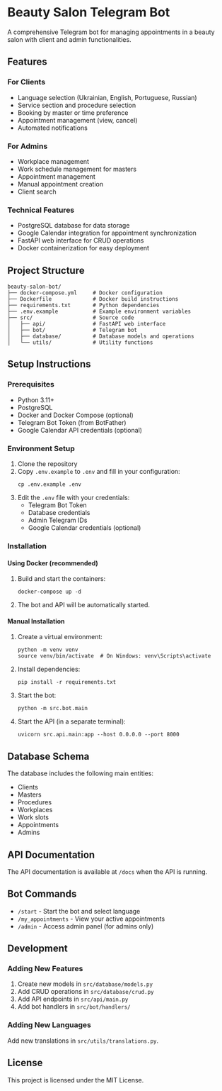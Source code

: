 # Beauty Salon Telegram Bot

A comprehensive Telegram bot for managing appointments in a beauty salon with client and admin functionalities.

## Features

### For Clients
- Language selection (Ukrainian, English, Portuguese, Russian)
- Service section and procedure selection
- Booking by master or time preference
- Appointment management (view, cancel)
- Automated notifications

### For Admins
- Workplace management
- Work schedule management for masters
- Appointment management
- Manual appointment creation
- Client search

### Technical Features
- PostgreSQL database for data storage
- Google Calendar integration for appointment synchronization
- FastAPI web interface for CRUD operations
- Docker containerization for easy deployment

## Project Structure

```
beauty-salon-bot/
├── docker-compose.yml     # Docker configuration
├── Dockerfile             # Docker build instructions
├── requirements.txt       # Python dependencies
├── .env.example           # Example environment variables
├── src/                   # Source code
│   ├── api/               # FastAPI web interface
│   ├── bot/               # Telegram bot
│   ├── database/          # Database models and operations
│   └── utils/             # Utility functions
```

## Setup Instructions

### Prerequisites
- Python 3.11+
- PostgreSQL
- Docker and Docker Compose (optional)
- Telegram Bot Token (from BotFather)
- Google Calendar API credentials (optional)

### Environment Setup

1. Clone the repository
2. Copy `.env.example` to `.env` and fill in your configuration:
   ```
   cp .env.example .env
   ```
3. Edit the `.env` file with your credentials:
   - Telegram Bot Token
   - Database credentials
   - Admin Telegram IDs
   - Google Calendar credentials (optional)

### Installation

#### Using Docker (recommended)

1. Build and start the containers:
   ```
   docker-compose up -d
   ```

2. The bot and API will be automatically started.

#### Manual Installation

1. Create a virtual environment:
   ```
   python -m venv venv
   source venv/bin/activate  # On Windows: venv\Scripts\activate
   ```

2. Install dependencies:
   ```
   pip install -r requirements.txt
   ```

3. Start the bot:
   ```
   python -m src.bot.main
   ```

4. Start the API (in a separate terminal):
   ```
   uvicorn src.api.main:app --host 0.0.0.0 --port 8000
   ```

## Database Schema

The database includes the following main entities:
- Clients
- Masters
- Procedures
- Workplaces
- Work slots
- Appointments
- Admins

## API Documentation

The API documentation is available at `/docs` when the API is running.

## Bot Commands

- `/start` - Start the bot and select language
- `/my_appointments` - View your active appointments
- `/admin` - Access admin panel (for admins only)

## Development

### Adding New Features

1. Create new models in `src/database/models.py`
2. Add CRUD operations in `src/database/crud.py`
3. Add API endpoints in `src/api/main.py`
4. Add bot handlers in `src/bot/handlers/`

### Adding New Languages

Add new translations in `src/utils/translations.py`.

## License

This project is licensed under the MIT License.
